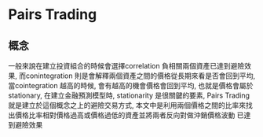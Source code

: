# Pairs Trading 
## 概念
一般來說在建立投資組合的時候會選擇correlation 負相關兩個資產已達到避險效果, 而conintegration 則是會解釋兩個資產之間的價格從長期來看是否會回到平均, 
當cointegration 越高的時候, 會有越高的機會價格會回到平均, 也就是價格會屬於stationary, 在建立金融預測模型時, stationarity 是很關鍵的要素, Pairs 
Trading 就是建立於這個概念之上的避險交易方式, 本文中是利用兩個價格之間的比率來找出價格比率相對價格過高或價格過低的資產並將兩者反向對做沖銷價格波動
已達到避險效果


